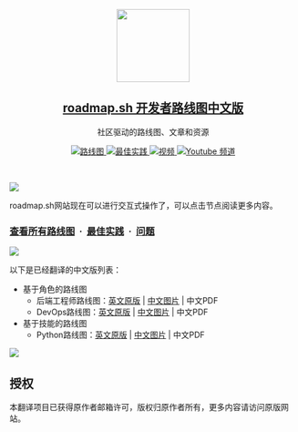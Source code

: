 <p align="center">
  <img src="public/images/brand.png" height="128">
  <h2 align="center"><a href="https://roadmap.sh">roadmap.sh 开发者路线图中文版</a></h2>
  <p align="center">社区驱动的路线图、文章和资源<p>
  <p align="center">
    <a href="https://roadmap.sh/roadmaps">
    	<img src="https://img.shields.io/badge/%E2%9C%A8-Roadmaps%20-0a0a0a.svg?style=flat&colorA=0a0a0a" alt="路线图" />
    </a>
    <a href="https://roadmap.sh/best-practices">
    	<img src="https://img.shields.io/badge/%E2%9C%A8-Best%20Practices-0a0a0a.svg?style=flat&colorA=0a0a0a" alt="最佳实践" />
    </a>
    <a href="https://roadmap.sh/questions">
    	<img src="https://img.shields.io/badge/%E2%9C%A8-Questions-0a0a0a.svg?style=flat&colorA=0a0a0a" alt="视频" />
    </a>
    <a href="https://www.youtube.com/channel/UCA0H2KIWgWTwpTFjSxp0now?sub_confirmation=1">
    	<img src="https://img.shields.io/badge/%E2%9C%A8-YouTube%20Channel-0a0a0a.svg?style=flat&colorA=0a0a0a" alt="Youtube 频道" />
    </a>
  </p>
</p>

<br>

![](https://i.imgur.com/waxVImv.png)

roadmap.sh网站现在可以进行交互式操作了，可以点击节点阅读更多内容。

### [查看所有路线图](https://roadmap.sh) &nbsp;&middot;&nbsp; [最佳实践](https://roadmap.sh/best-practices) &nbsp;&middot;&nbsp; [问题](https://roadmap.sh/questions)

![](https://i.imgur.com/waxVImv.png)

以下是已经翻译的中文版列表：

- 基于角色的路线图
  - 后端工程师路线图：[英文原版](https://roadmap.sh/backend) | [中文图片](./public/cnroadmaps/backend/) | 中文PDF
  - DevOps路线图：[英文原版](https://roadmap.sh/devops) | [中文图片](./public/cnroadmaps/devops/) | 中文PDF
- 基于技能的路线图
  - Python路线图：[英文原版](https://roadmap.sh/python) | [中文图片](./public/cnroadmaps/python/) | 中文PDF

![](https://i.imgur.com/waxVImv.png)

## 授权

本翻译项目已获得原作者邮箱许可，版权归原作者所有，更多内容请访问原版网站。
